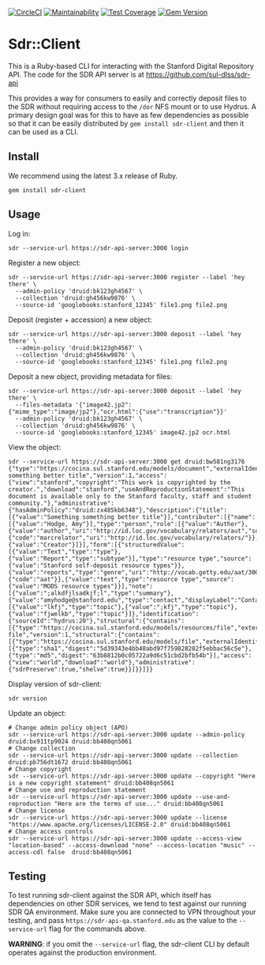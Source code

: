 [![CircleCI](https://circleci.com/gh/sul-dlss/sdr-client.svg?style=svg)](https://circleci.com/gh/sul-dlss/sdr-client)
[![Maintainability](https://api.codeclimate.com/v1/badges/1210855d46d4f424bf30/maintainability)](https://codeclimate.com/github/sul-dlss/sdr-client/maintainability)
[![Test Coverage](https://api.codeclimate.com/v1/badges/1210855d46d4f424bf30/test_coverage)](https://codeclimate.com/github/sul-dlss/sdr-client/test_coverage)
[![Gem Version](https://badge.fury.io/rb/sdr-client.svg)](https://badge.fury.io/rb/sdr-client)

# Sdr::Client

This is a Ruby-based CLI for interacting with the Stanford Digital Repository API. The code for the SDR API server is at https://github.com/sul-dlss/sdr-api

This provides a way for consumers to easily and correctly deposit files to the SDR without requiring access to the `/dor` NFS mount or to use Hydrus.  A primary design goal was for this to have as few dependencies as possible so that it can be easily distributed by `gem install sdr-client` and then it can be used as a CLI.

## Install

We recommend using the latest 3.x release of Ruby.

`gem install sdr-client`

## Usage

Log in:
```
sdr --service-url https://sdr-api-server:3000 login
```

Register a new object:
```
sdr --service-url https://sdr-api-server:3000 register --label 'hey there' \
  --admin-policy 'druid:bk123gh4567' \
  --collection 'druid:gh456kw9876' \
  --source-id 'googlebooks:stanford_12345' file1.png file2.png
```

Deposit (register + accession) a new object:
```
sdr --service-url https://sdr-api-server:3000 deposit --label 'hey there' \
  --admin-policy 'druid:bk123gh4567' \
  --collection 'druid:gh456kw9876' \
  --source-id 'googlebooks:stanford_12345' file1.png file2.png
```

Deposit a new object, providing metadata for files:
```
sdr --service-url https://sdr-api-server:3000 deposit --label 'hey there' \
  --files-metadata '{"image42.jp2":{"mime_type":"image/jp2"},"ocr.html":{"use":"transcription"}}'
  --admin-policy 'druid:bk123gh4567' \
  --collection 'druid:gh456kw9876' \
  --source-id 'googlebooks:stanford_12345' image42.jp2 ocr.html
```

View the object:
```
sdr --service-url https://sdr-api-server:3000 get druid:bw581ng3176
{"type":"https://cocina.sul.stanford.edu/models/document","externalIdentifier":"druid:bw581ng3176","label":"Something something better title","version":1,"access":{"view":"stanford","copyright":"This work is copyrighted by the creator.","download":"stanford","useAndReproductionStatement":"This document is available only to the Stanford faculty, staff and student community."},"administrative":{"hasAdminPolicy":"druid:zx485kb6348"},"description":{"title":[{"value":"Something something better title"}],"contributor":[{"name":[{"value":"Hodge, Amy"}],"type":"person","role":[{"value":"Author"},{"value":"author","uri":"http://id.loc.gov/vocabulary/relators/aut","source":{"code":"marcrelator","uri":"http://id.loc.gov/vocabulary/relators/"}},{"value":"Creator"}]}],"form":[{"structuredValue":[{"value":"Text","type":"type"},{"value":"Report","type":"subtype"}],"type":"resource type","source":{"value":"Stanford self-deposit resource types"}},{"value":"reports","type":"genre","uri":"http://vocab.getty.edu/aat/300027267","source":{"code":"aat"}},{"value":"text","type":"resource type","source":{"value":"MODS resource types"}}],"note":[{"value":";alkdfjlsadkjf;l","type":"summary"},{"value":"amyhodge@stanford.edu","type":"contact","displayLabel":"Contact"}],"subject":[{"value":"lkfj","type":"topic"},{"value":";kfj","type":"topic"},{"value":"fjwelkb","type":"topic"}]},"identification":{"sourceId":"hydrus:20"},"structural":{"contains":[{"type":"https://cocina.sul.stanford.edu/models/resources/file","externalIdentifier":"bw581ng3176_1","label":"Test file","version":1,"structural":{"contains":[{"type":"https://cocina.sul.stanford.edu/models/file","externalIdentifier":"druid:bw581ng3176/test.txt","label":"test.txt","filename":"test.txt","size":11,"version":1,"hasMimeType":"text/plain","hasMessageDigests":[{"type":"sha1","digest":"5d39343e4bb48abd97f759828282f5ebbac56c5e"},{"type":"md5","digest":"63b8812b0c05722a9d6c51cbd2bfb54b"}],"access":{"view":"world","download":"world"},"administrative":{"sdrPreserve":true,"shelve":true}}]}}]}}
```

Display version of sdr-client:
```
sdr version
```

Update an object:
```
# Change admin policy object (APO)
sdr --service-url https://sdr-api-server:3000 update --admin-policy druid:bx911tp9024 druid:bb408qn5061
# Change collection
sdr --service-url https://sdr-api-server:3000 update --collection druid:pb756dt1672 druid:bb408qn5061
# Change copyright
sdr --service-url https://sdr-api-server:3000 update --copyright "Here is a new copyright statement" druid:bb408qn5061
# Change use and reproduction statement
sdr --service-url https://sdr-api-server:3000 update --use-and-reproduction "Here are the terms of use..." druid:bb408qn5061
# Change license
sdr --service-url https://sdr-api-server:3000 update --license "https://www.apache.org/licenses/LICENSE-2.0" druid:bb408qn5061
# Change access controls
sdr --service-url https://sdr-api-server:3000 update --access-view "location-based" --access-download "none" --access-location "music" --access-cdl false  druid:bb408qn5061
```

## Testing

To test running sdr-client against the SDR API, which itself has dependencies on other SDR services, we tend to test against our running SDR QA environment. Make sure you are connected to VPN throughout your testing, and pass `https://sdr-api-qa.stanford.edu` as the value to the `--service-url` flag for the commands above.

**WARNING**: if you omit the `--service-url` flag, the sdr-client CLI by default operates against the production environment.
